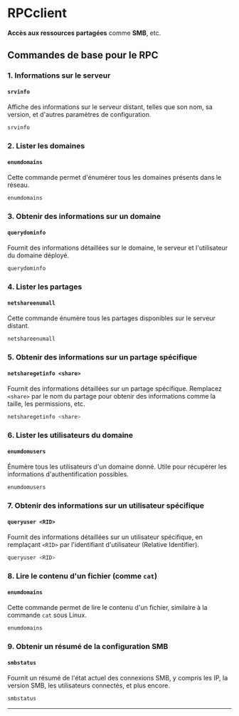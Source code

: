 
# RPCclient

**Accès aux ressources partagées** comme **SMB**, etc.

## Commandes de base pour le RPC

### 1. **Informations sur le serveur**

#### `srvinfo`
Affiche des informations sur le serveur distant, telles que son nom, sa version, et d'autres paramètres de configuration.

```bash
srvinfo
```

### 2. **Lister les domaines**

#### `enumdomains`
Cette commande permet d'énumérer tous les domaines présents dans le réseau.

```bash
enumdomains
```

### 3. **Obtenir des informations sur un domaine**

#### `querydominfo`
Fournit des informations détaillées sur le domaine, le serveur et l'utilisateur du domaine déployé.

```bash
querydominfo
```

### 4. **Lister les partages**

#### `netshareenumall`
Cette commande énumère tous les partages disponibles sur le serveur distant.

```bash
netshareenumall
```

### 5. **Obtenir des informations sur un partage spécifique**

#### `netsharegetinfo <share>`
Fournit des informations détaillées sur un partage spécifique. Remplacez `<share>` par le nom du partage pour obtenir des informations comme la taille, les permissions, etc.

```bash
netsharegetinfo <share>
```

### 6. **Lister les utilisateurs du domaine**

#### `enumdomusers`
Énumère tous les utilisateurs d'un domaine donné. Utile pour récupérer les informations d'authentification possibles.

```bash
enumdomusers
```

### 7. **Obtenir des informations sur un utilisateur spécifique**

#### `queryuser <RID>`
Fournit des informations détaillées sur un utilisateur spécifique, en remplaçant `<RID>` par l'identifiant d'utilisateur (Relative Identifier).

```bash
queryuser <RID>
```

### 8. **Lire le contenu d'un fichier (comme `cat`)**

#### `enumdomains`
Cette commande permet de lire le contenu d'un fichier, similaire à la commande `cat` sous Linux.

```bash
enumdomains
```

### 9. **Obtenir un résumé de la configuration SMB**

#### `smbstatus`
Fournit un résumé de l'état actuel des connexions SMB, y compris les IP, la version SMB, les utilisateurs connectés, et plus encore.

```bash
smbstatus
```
---

